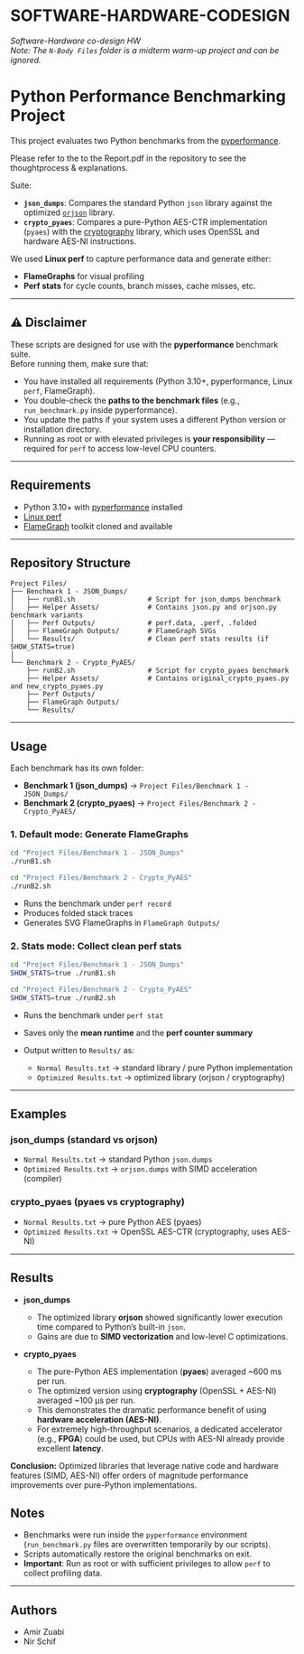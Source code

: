 # SOFTWARE-HARDWARE-CODESIGN

*Software-Hardware co-design HW*  
*Note: The `N-Body Files` folder is a midterm warm-up project and can be ignored.*


# Python Performance Benchmarking Project

This project evaluates two Python benchmarks from the [pyperformance](https://github.com/python/pyperformance).

Please refer to the to the Report.pdf in the repository to see the thoughtprocess & explanations.

Suite:

- **`json_dumps`**: Compares the standard Python `json` library against the optimized [`orjson`](https://github.com/ijl/orjson) library.
- **`crypto_pyaes`**: Compares a pure-Python AES-CTR implementation (`pyaes`) with the [cryptography](https://cryptography.io/) library, which uses OpenSSL and hardware AES-NI instructions.

We used **Linux perf** to capture performance data and generate either:
- **FlameGraphs** for visual profiling  
- **Perf stats** for cycle counts, branch misses, cache misses, etc.  

---

## ⚠️ Disclaimer

These scripts are designed for use with the **pyperformance** benchmark suite.  
Before running them, make sure that:

- You have installed all requirements (Python 3.10+, pyperformance, Linux `perf`, FlameGraph).  
- You double-check the **paths to the benchmark files** (e.g., `run_benchmark.py` inside pyperformance).  
- You update the paths if your system uses a different Python version or installation directory.  
- Running as root or with elevated privileges is **your responsibility** — required for `perf` to access low-level CPU counters.

---

## Requirements

- Python 3.10+ with [pyperformance](https://github.com/python/pyperformance) installed
- [Linux perf](https://perf.wiki.kernel.org/)  
- [FlameGraph](https://github.com/brendangregg/FlameGraph) toolkit cloned and available

---

## Repository Structure

```
Project Files/
├── Benchmark 1 - JSON_Dumps/
│   ├── runB1.sh                  # Script for json_dumps benchmark
│   ├── Helper Assets/            # Contains json.py and orjson.py benchmark variants
│   ├── Perf Outputs/             # perf.data, .perf, .folded
│   ├── FlameGraph Outputs/       # FlameGraph SVGs
│   └── Results/                  # Clean perf stats results (if SHOW_STATS=true)
│
└── Benchmark 2 - Crypto_PyAES/
    ├── runB2.sh                  # Script for crypto_pyaes benchmark
    ├── Helper Assets/            # Contains original_crypto_pyaes.py and new_crypto_pyaes.py
    ├── Perf Outputs/
    ├── FlameGraph Outputs/
    └── Results/
```
---

## Usage

Each benchmark has its own folder:

- **Benchmark 1 (json_dumps)** → `Project Files/Benchmark 1 - JSON_Dumps/`
- **Benchmark 2 (crypto_pyaes)** → `Project Files/Benchmark 2 - Crypto_PyAES/`

### 1. Default mode: Generate FlameGraphs

```bash
cd "Project Files/Benchmark 1 - JSON_Dumps"
./runB1.sh

cd "Project Files/Benchmark 2 - Crypto_PyAES"
./runB2.sh
```

- Runs the benchmark under `perf record`
- Produces folded stack traces
- Generates SVG FlameGraphs in `FlameGraph Outputs/`

### 2. Stats mode: Collect clean perf stats

```bash
cd "Project Files/Benchmark 1 - JSON_Dumps"
SHOW_STATS=true ./runB1.sh

cd "Project Files/Benchmark 2 - Crypto_PyAES"
SHOW_STATS=true ./runB2.sh
```

- Runs the benchmark under `perf stat`
- Saves only the **mean runtime** and the **perf counter summary**
- Output written to `Results/` as:

  - `Normal Results.txt` → standard library / pure Python implementation  
  - `Optimized Results.txt` → optimized library (orjson / cryptography)  

---

## Examples

### json_dumps (standard vs orjson)
- `Normal Results.txt` → standard Python `json.dumps`
- `Optimized Results.txt` → `orjson.dumps` with SIMD acceleration (compiler)

### crypto_pyaes (pyaes vs cryptography)
- `Normal Results.txt` → pure Python AES (pyaes)
- `Optimized Results.txt` → OpenSSL AES-CTR (cryptography, uses AES-NI)

---

## Results

- **json_dumps**  
  - The optimized library **orjson** showed significantly lower execution time compared to Python’s built-in `json`.  
  - Gains are due to **SIMD vectorization** and low-level C optimizations.  

- **crypto_pyaes**  
  - The pure-Python AES implementation (**pyaes**) averaged ~600 ms per run.  
  - The optimized version using **cryptography** (OpenSSL + AES-NI) averaged ~100 µs per run.  
  - This demonstrates the dramatic performance benefit of using **hardware acceleration (AES-NI)**.  
  - For extremely high-throughput scenarios, a dedicated accelerator (e.g., **FPGA**) could be used, but CPUs with AES-NI already provide excellent **latency**.  

**Conclusion:** Optimized libraries that leverage native code and hardware features (SIMD, AES-NI) offer orders of magnitude performance improvements over pure-Python implementations.

## Notes

- Benchmarks were run inside the `pyperformance` environment (`run_benchmark.py` files are overwritten temporarily by our scripts).  
- Scripts automatically restore the original benchmarks on exit.  
- **Important**: Run as root or with sufficient privileges to allow `perf` to collect profiling data.

---

## Authors

- Amir Zuabi  
- Nir Schif  
